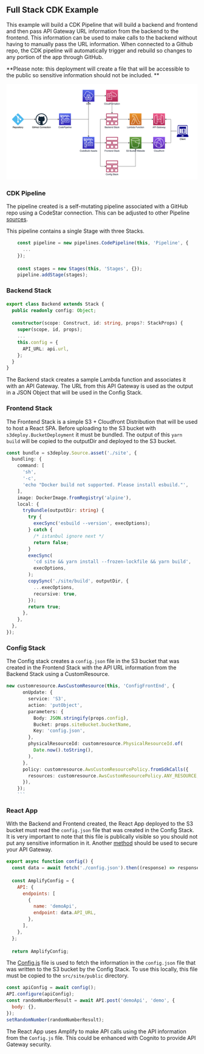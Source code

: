 ## Full Stack CDK Example

This example will build a CDK Pipeline that will build a backend and frontend and then pass API Gateway URL information from the backend to the frontend. This information can be used to make calls to the backend without having to manually pass the URL information. When connected to a Github repo, the CDK pipeline will automatically trigger and rebuild so changes to any portion of the app through GitHub.

**Please note: this deployment will create a file that will be accessible to the public so sensitive information should not be included. **

![Overview](images/Overview.png)

### CDK Pipeline

The pipeline created is a self-mutating pipeline associated with a GitHub repo using a CodeStar connection. This can be adjusted to other Pipeline [sources](https://docs.aws.amazon.com/cdk/api/v2/docs/aws-cdk-lib.pipelines-readme.html#synth-and-sources).

This pipeline contains a single Stage with three Stacks.

```typescript
    const pipeline = new pipelines.CodePipeline(this, 'Pipeline', {
      ...
    });

    const stages = new Stages(this, 'Stages', {});
    pipeline.addStage(stages);
```

### Backend Stack

```typescript
export class Backend extends Stack {
  public readonly config: Object;

  constructor(scope: Construct, id: string, props?: StackProps) {
    super(scope, id, props);
    ...
    this.config = {
      API_URL: api.url,
    };
  }
}
```

The Backend stack creates a sample Lambda function and associates it with an API Gateway. The URL from this API Gateway is used as the output in a JSON Object that will be used in the Config Stack.

### Frontend Stack

The Frontend Stack is a simple S3 + Cloudfront Distribution that will be used to host a React SPA. Before uploading to the S3 bucket with `s3deploy.BucketDeployment` it must be bundled. The output of this `yarn build` will be copied to the outputDir and deployed to the S3 bucket.

```typescript
const bundle = s3deploy.Source.asset('./site', {
  bundling: {
    command: [
      'sh',
      '-c',
      'echo "Docker build not supported. Please install esbuild."',
    ],
    image: DockerImage.fromRegistry('alpine'),
    local: {
      tryBundle(outputDir: string) {
        try {
          execSync('esbuild --version', execOptions);
        } catch {
          /* istanbul ignore next */
          return false;
        }
        execSync(
          'cd site && yarn install --frozen-lockfile && yarn build',
          execOptions,
        );
        copySync('./site/build', outputDir, {
          ...execOptions,
          recursive: true,
        });
        return true;
      },
    },
  },
});
```

### Config Stack

The Config stack creates a `config.json` file in the S3 bucket that was created in the Frontend Stack with the API URL information from the Backend Stack using a CustomResource.

````typescript
new customresource.AwsCustomResource(this, 'ConfigFrontEnd', {
      onUpdate: {
        service: 'S3',
        action: 'putObject',
        parameters: {
          Body: JSON.stringify(props.config),
          Bucket: props.siteBucket.bucketName,
          Key: 'config.json',
        },
        physicalResourceId: customresource.PhysicalResourceId.of(
          Date.now().toString(),
        ),
      },
      policy: customresource.AwsCustomResourcePolicy.fromSdkCalls({
        resources: customresource.AwsCustomResourcePolicy.ANY_RESOURCE,
      }),
    });
    ```
````

### React App

With the Backend and Frontend created, the React App deployed to the S3 bucket must read the `config.json` file that was created in the Config Stack. It is very important to note that this file is publically visible so you should not put any sensitive information in it. Another [method](https://docs.aws.amazon.com/apigateway/latest/developerguide/apigateway-control-access-to-api.html) should be used to secure your API Gateway.

```javascript
export async function config() {
  const data = await fetch('./config.json').then((response) => response.json());

  const AmplifyConfig = {
    API: {
      endpoints: [
        {
          name: 'demoApi',
          endpoint: data.API_URL,
        },
      ],
    },
  };

  return AmplifyConfig;
```

The [Config.js](site/src/Config.js) file is used to fetch the information in the `config.json` file that was written to the S3 bucket by the Config Stack. To use this locally, this file must be copied to the `src/site/public` directory.

```javascript
const apiConfig = await config();
API.configure(apiConfig);
const randomNumberResult = await API.post('demoApi', 'demo', {
  body: {},
});
setRandomNumber(randomNumberResult);
```

The React App uses Amplify to make API calls using the API information from the `Config.js` file. This could be enhanced with Cognito to provide API Gateway security.
